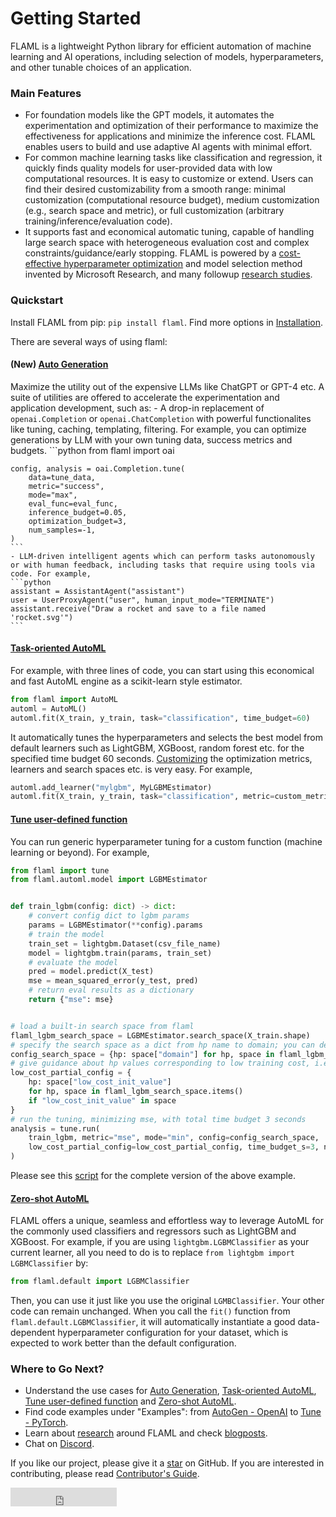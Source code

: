 # Getting Started

<!-- ### Welcome to FLAML, a Fast Library for Automated Machine Learning & Tuning! -->

FLAML is a lightweight Python library for efficient automation of machine
learning and AI operations, including selection of
models, hyperparameters, and other tunable choices of an application.

### Main Features

* For foundation models like the GPT models, it automates the experimentation and optimization of their performance to maximize the effectiveness for applications and minimize the inference cost. FLAML enables users to build and use adaptive AI agents with minimal effort.
* For common machine learning tasks like classification and regression, it quickly finds quality models for user-provided data with low computational resources. It is easy to customize or extend. Users can find their desired customizability from a smooth range: minimal customization (computational resource budget), medium customization (e.g., search space and metric), or full customization (arbitrary training/inference/evaluation code).
* It supports fast and economical automatic tuning, capable of handling large search space with heterogeneous evaluation cost and complex constraints/guidance/early stopping. FLAML is powered by a [cost-effective
hyperparameter optimization](Use-Cases/Tune-User-Defined-Function#hyperparameter-optimization-algorithm)
and model selection method invented by Microsoft Research, and many followup [research studies](Research).

### Quickstart

Install FLAML from pip: `pip install flaml`. Find more options in [Installation](Installation).

There are several ways of using flaml:

#### (New) [Auto Generation](Use-Cases/Auto-Generation)

Maximize the utility out of the expensive LLMs like ChatGPT or GPT-4 etc.
A suite of utilities are offered to accelerate the experimentation and application development, such as:
    - A drop-in replacement of `openai.Completion` or `openai.ChatCompletion` with powerful functionalites like tuning, caching, templating, filtering. For example, you can optimize generations by LLM with your own tuning data, success metrics and budgets.
    ```python
    from flaml import oai

    config, analysis = oai.Completion.tune(
        data=tune_data,
        metric="success",
        mode="max",
        eval_func=eval_func,
        inference_budget=0.05,
        optimization_budget=3,
        num_samples=-1,
    )
    ```
    - LLM-driven intelligent agents which can perform tasks autonomously or with human feedback, including tasks that require using tools via code. For example,
    ```python
    assistant = AssistantAgent("assistant")
    user = UserProxyAgent("user", human_input_mode="TERMINATE")
    assistant.receive("Draw a rocket and save to a file named 'rocket.svg'")
    ```

#### [Task-oriented AutoML](Use-Cases/task-oriented-automl)

For example, with three lines of code, you can start using this economical and fast AutoML engine as a scikit-learn style estimator.

```python
from flaml import AutoML
automl = AutoML()
automl.fit(X_train, y_train, task="classification", time_budget=60)
```

It automatically tunes the hyperparameters and selects the best model from default learners such as LightGBM, XGBoost, random forest etc. for the specified time budget 60 seconds. [Customizing](Use-Cases/task-oriented-automl#customize-automlfit) the optimization metrics, learners and search spaces etc. is very easy. For example,

```python
automl.add_learner("mylgbm", MyLGBMEstimator)
automl.fit(X_train, y_train, task="classification", metric=custom_metric, estimator_list=["mylgbm"], time_budget=60)
```

#### [Tune user-defined function](Use-Cases/Tune-User-Defined-Function)

You can run generic hyperparameter tuning for a custom function (machine learning or beyond). For example,

```python
from flaml import tune
from flaml.automl.model import LGBMEstimator


def train_lgbm(config: dict) -> dict:
    # convert config dict to lgbm params
    params = LGBMEstimator(**config).params
    # train the model
    train_set = lightgbm.Dataset(csv_file_name)
    model = lightgbm.train(params, train_set)
    # evaluate the model
    pred = model.predict(X_test)
    mse = mean_squared_error(y_test, pred)
    # return eval results as a dictionary
    return {"mse": mse}


# load a built-in search space from flaml
flaml_lgbm_search_space = LGBMEstimator.search_space(X_train.shape)
# specify the search space as a dict from hp name to domain; you can define your own search space same way
config_search_space = {hp: space["domain"] for hp, space in flaml_lgbm_search_space.items()}
# give guidance about hp values corresponding to low training cost, i.e., {"n_estimators": 4, "num_leaves": 4}
low_cost_partial_config = {
    hp: space["low_cost_init_value"]
    for hp, space in flaml_lgbm_search_space.items()
    if "low_cost_init_value" in space
}
# run the tuning, minimizing mse, with total time budget 3 seconds
analysis = tune.run(
    train_lgbm, metric="mse", mode="min", config=config_search_space,
    low_cost_partial_config=low_cost_partial_config, time_budget_s=3, num_samples=-1,
)
```
Please see this [script](https://github.com/microsoft/FLAML/blob/main/test/tune_example.py) for the complete version of the above example.

#### [Zero-shot AutoML](Use-Cases/Zero-Shot-AutoML)

FLAML offers a unique, seamless and effortless way to leverage AutoML for the commonly used classifiers and regressors such as LightGBM and XGBoost. For example, if you are using `lightgbm.LGBMClassifier` as your current learner, all you need to do is to replace `from lightgbm import LGBMClassifier` by:

```python
from flaml.default import LGBMClassifier
```

Then, you can use it just like you use the original `LGMBClassifier`. Your other code can remain unchanged. When you call the `fit()` function from `flaml.default.LGBMClassifier`, it will automatically instantiate a good data-dependent hyperparameter configuration for your dataset, which is expected to work better than the default configuration.

### Where to Go Next?

* Understand the use cases for [Auto Generation](Use-Cases/Auto-Generation), [Task-oriented AutoML](Use-Cases/Task-Oriented-Automl), [Tune user-defined function](Use-Cases/Tune-User-Defined-Function) and [Zero-shot AutoML](Use-Cases/Zero-Shot-AutoML).
* Find code examples under "Examples": from [AutoGen - OpenAI](Examples/AutoGen-OpenAI) to [Tune - PyTorch](Examples/Tune-PyTorch).
* Learn about [research](Research) around FLAML and check [blogposts](/blog).
* Chat on [Discord](https://discord.gg/Cppx2vSPVP).

If you like our project, please give it a [star](https://github.com/microsoft/FLAML/stargazers) on GitHub. If you are interested in contributing, please read [Contributor's Guide](Contribute).

<iframe src="https://ghbtns.com/github-btn.html?user=microsoft&amp;repo=FLAML&amp;type=star&amp;count=true&amp;size=large" frameborder="0" scrolling="0" width="170" height="30" title="GitHub"></iframe>
